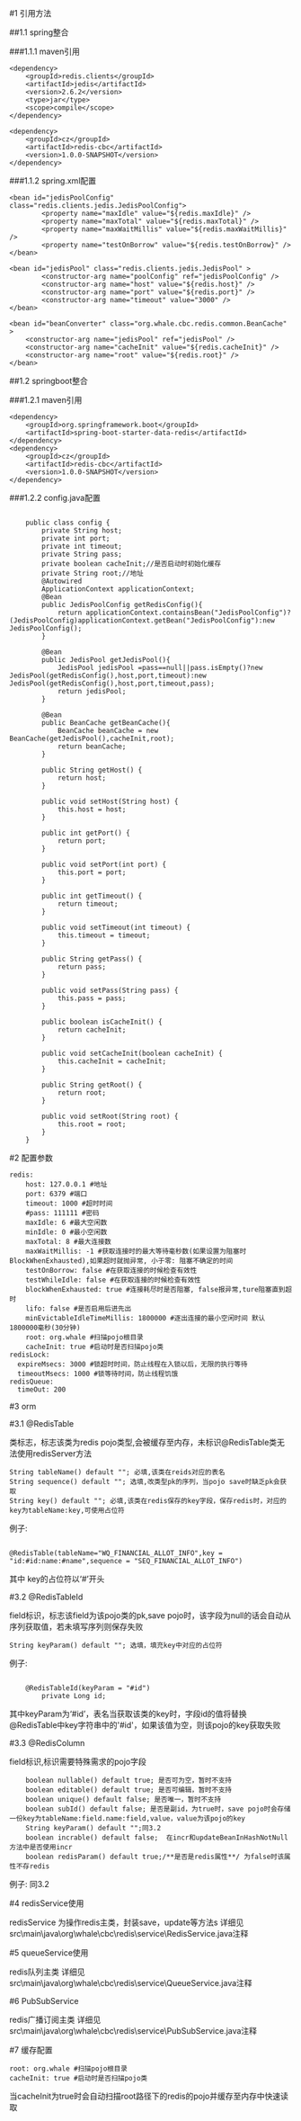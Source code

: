 #1 引用方法

##1.1 spring整合

###1.1.1 maven引用

    <dependency>
        <groupId>redis.clients</groupId>
        <artifactId>jedis</artifactId>
        <version>2.6.2</version>
        <type>jar</type>
        <scope>compile</scope>
    </dependency>
    
    <dependency>
        <groupId>cz</groupId>
        <artifactId>redis-cbc</artifactId>
        <version>1.0.0-SNAPSHOT</version>
    </dependency>
    
###1.1.2 spring.xml配置

    <bean id="jedisPoolConfig" class="redis.clients.jedis.JedisPoolConfig">
    		<property name="maxIdle" value="${redis.maxIdle}" />  
            <property name="maxTotal" value="${redis.maxTotal}" />  
            <property name="maxWaitMillis" value="${redis.maxWaitMillis}" />  
            <property name="testOnBorrow" value="${redis.testOnBorrow}" />
    </bean>
    
    <bean id="jedisPool" class="redis.clients.jedis.JedisPool" >
    		<constructor-arg name="poolConfig" ref="jedisPoolConfig" />
    		<constructor-arg name="host" value="${redis.host}" />
    		<constructor-arg name="port" value="${redis.port}" />
    		<constructor-arg name="timeout" value="3000" />
    </bean>
    
    <bean id="beanConverter" class="org.whale.cbc.redis.common.BeanCache" >
        <constructor-arg name="jedisPool" ref="jedisPool" />
        <constructor-arg name="cacheInit" value="${redis.cacheInit}" />
        <constructor-arg name="root" value="${redis.root}" />
    </bean>

##1.2 springboot整合

###1.2.1 maven引用

    <dependency>
        <groupId>org.springframework.boot</groupId>
        <artifactId>spring-boot-starter-data-redis</artifactId>
    </dependency>
    <dependency>
        <groupId>cz</groupId>
        <artifactId>redis-cbc</artifactId>
        <version>1.0.0-SNAPSHOT</version>
    </dependency>
    
###1.2.2 config.java配置

<pre><code>
    public class config {
        private String host;
        private int port;
        private int timeout;
        private String pass;
        private boolean cacheInit;//是否启动时初始化缓存
        private String root;//地址
        @Autowired
        ApplicationContext applicationContext;
        @Bean
        public JedisPoolConfig getRedisConfig(){
            return applicationContext.containsBean("JedisPoolConfig")?(JedisPoolConfig)applicationContext.getBean("JedisPoolConfig"):new JedisPoolConfig();
        }
    
        @Bean
        public JedisPool getJedisPool(){
            JedisPool jedisPool =pass==null||pass.isEmpty()?new JedisPool(getRedisConfig(),host,port,timeout):new JedisPool(getRedisConfig(),host,port,timeout,pass);
            return jedisPool;
        }
    
        @Bean
        public BeanCache getBeanCache(){
            BeanCache beanCache = new BeanCache(getJedisPool(),cacheInit,root);
            return beanCache;
        }
    
        public String getHost() {
            return host;
        }
    
        public void setHost(String host) {
            this.host = host;
        }
    
        public int getPort() {
            return port;
        }
    
        public void setPort(int port) {
            this.port = port;
        }
    
        public int getTimeout() {
            return timeout;
        }
    
        public void setTimeout(int timeout) {
            this.timeout = timeout;
        }
    
        public String getPass() {
            return pass;
        }
    
        public void setPass(String pass) {
            this.pass = pass;
        }
    
        public boolean isCacheInit() {
            return cacheInit;
        }
    
        public void setCacheInit(boolean cacheInit) {
            this.cacheInit = cacheInit;
        }
    
        public String getRoot() {
            return root;
        }
    
        public void setRoot(String root) {
            this.root = root;
        }
    }
</code></pre>

#2 配置参数

    redis:
        host: 127.0.0.1 #地址
        port: 6379 #端口
        timeout: 1000 #超时时间
        #pass: 111111 #密码
        maxIdle: 6 #最大空闲数
        minIdle: 0 #最小空闲数
        maxTotal: 8 #最大连接数
        maxWaitMillis: -1 #获取连接时的最大等待毫秒数(如果设置为阻塞时BlockWhenExhausted),如果超时就抛异常, 小于零: 阻塞不确定的时间
        testOnBorrow: false #在获取连接的时候检查有效性
        testWhileIdle: false #在获取连接的时候检查有效性
        blockWhenExhausted: true #连接耗尽时是否阻塞, false报异常,ture阻塞直到超时
        lifo: false #是否启用后进先出
        minEvictableIdleTimeMillis: 1800000 #逐出连接的最小空闲时间 默认1800000毫秒(30分钟)
        root: org.whale #扫描pojo根目录
        cacheInit: true #启动时是否扫描pojo类
    redisLock:
      expireMsecs: 3000 #锁超时时间，防止线程在入锁以后，无限的执行等待
      timeoutMsecs: 1000 #锁等待时间，防止线程饥饿
    redisQueue:
      timeOut: 200
#3 orm
     
#3.1 @RedisTable

类标志，标志该类为redis pojo类型,会被缓存至内存，未标识@RedisTable类无法使用redisServer方法

    String tableName() default ""; 必填,该类在reids对应的表名
    String sequence() default ""; 选填,改类型pk的序列，当pojo save时缺乏pk会获取
    String key() default ""; 必填,该类在redis保存的key字段，保存redis时，对应的key为tableName:key,可使用占位符
 
 例子:
 
<pre><code>
@RedisTable(tableName="WQ_FINANCIAL_ALLOT_INFO",key = "id:#id:name:#name",sequence = "SEQ_FINANCIAL_ALLOT_INFO")
</pre></code>

其中  key的占位符以‘#’开头

#3.2 @RedisTableId

field标识，标志该field为该pojo类的pk,save pojo时，该字段为null的话会自动从序列获取值，若未填写序列则保存失败

    String keyParam() default ""; 选填，填充key中对应的占位符
    
例子:
<pre><code>
    @RedisTableId(keyParam = "#id")
        private Long id;
</pre></code>

其中keyParam为‘#id’，表名当获取该类的key时，字段id的值将替换@RedisTable中key字符串中的'#id'，如果该值为空，则该pojo的key获取失败

#3.3 @RedisColumn

field标识,标识需要特殊需求的pojo字段

        boolean nullable() default true; 是否可为空，暂时不支持
        boolean editable() default true; 是否可编辑，暂时不支持
        boolean unique() default false; 是否唯一，暂时不支持
        boolean subId() default false; 是否是副id，为true时，save pojo时会存储一份key为tableName:field.name:field,value，value为该pojo的key
        String keyParam() default "";同3.2
        boolean incrable() default false;  在incr和updateBeanInHashNotNull方法中是否使用incr
        boolean redisParam() default true;/**是否是redis属性**/ 为false时该属性不存redis
例子: 同3.2

#4 redisService使用

redisService 为操作redis主类，封装save，update等方法s
详细见src\main\java\org\whale\cbc\redis\service\RedisService.java注释

#5 queueService使用

redis队列主类
详细见src\main\java\org\whale\cbc\redis\service\QueueService.java注释

#6 PubSubService

redis广播订阅主类
详细见src\main\java\org\whale\cbc\redis\service\PubSubService.java注释

#7 缓存配置

    root: org.whale #扫描pojo根目录
    cacheInit: true #启动时是否扫描pojo类
    
当cacheInit为true时会自动扫描root路径下的redis的pojo并缓存至内存中快速读取



 



